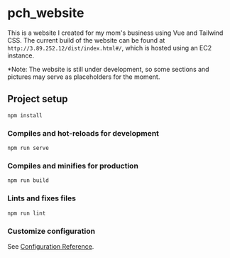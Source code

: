 # pch_website

This is a website I created for my mom's business using Vue and Tailwind CSS. The current build of the website can be found at `http://3.89.252.12/dist/index.html#/`, which is hosted using an EC2 instance.

*Note: The website is still under development, so some sections and pictures may serve as placeholders for the moment.

## Project setup
```
npm install
```

### Compiles and hot-reloads for development
```
npm run serve
```

### Compiles and minifies for production
```
npm run build
```

### Lints and fixes files
```
npm run lint
```

### Customize configuration
See [Configuration Reference](https://cli.vuejs.org/config/).

